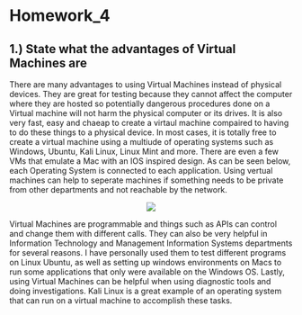 # Homework_4
## 1.) State what the advantages of Virtual Machines are
There are many advantages to using Virtual Machines instead of physical devices. They are great for testing because they cannot affect the computer where they are hosted so potentially dangerous procedures done on a Virtual machine will not harm the physical computer or its drives. It is also very fast, easy and chaeap to create a virtaul machine compaired to having to do these things to a physical device. In most cases, it is totally free to create a virtual machine using a multiude of operating systems such as Windows, Ubuntu, Kali Linux, Linux Mint and more. There are even a few VMs that emulate a Mac with an IOS inspired design. As can be seen below, each Operating System is connected to each application. Using vertual machines can help to seperate machines if something needs to be private from other departments and not reachable by the network.
<p align="center">
  <img src="https://cdn.ttgtmedia.com/rms/onlineImages/server_virtualization-traditional_virtual_architecture_desktop.jpg" />
</p>
Virtual Machines are programmable and things such as APIs can control and change them with different calls. They can also be very helpful in Information Technology and Management Information Systems departments for several reasons. I have personally used them to test different programs on Linux Ubuntu, as well as setting up windows environments on Macs to run some applications that only were available on the Windows OS. Lastly, using Virtual Machines can be helpful when using diagnostic tools and doing investigations. Kali Linux is a great example of an operating system that can run on a virtual machine to accomplish these tasks.
